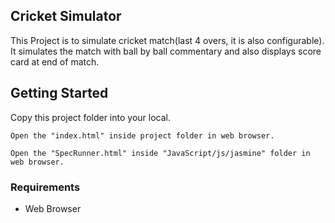 ## Cricket Simulator
This Project is to simulate cricket match(last 4 overs, it is also configurable). It simulates the match with ball by ball commentary and also displays score card at end of match.

## Getting Started
Copy this project folder into your local. 
```
Open the "index.html" inside project folder in web browser.
```
```
Open the "SpecRunner.html" inside "JavaScript/js/jasmine" folder in web browser.
```

### Requirements
* Web Browser